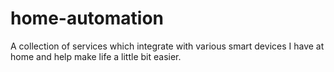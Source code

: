 # home-automation

A collection of services which integrate with various smart devices I have at home and help make life a little bit easier.

